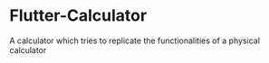 # Flutter-Calculator
A calculator which tries to replicate the functionalities of a physical calculator
